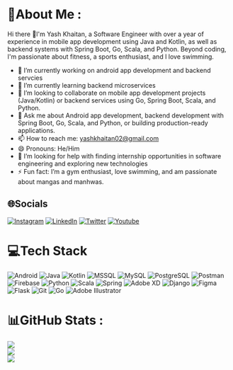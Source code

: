 # 💫About Me :
Hi there 👋I'm Yash Khaitan, a Software Engineer with over a year of experience in mobile app development using Java and Kotlin, as well as backend systems with Spring Boot, Go, Scala, and Python. Beyond coding, I'm passionate about fitness, a sports enthusiast, and I love swimming.

- 🔭 I’m currently working on android app development and backend servcies
- 🌱 I’m currently learning backend microservices
- 👯 I’m looking to collaborate on mobile app development projects (Java/Kotlin) or backend services using Go, Spring Boot, Scala, and Python.
- 💬 Ask me about Android app development, backend development with Spring Boot, Go, Scala, and Python, or building production-ready applications.
- 📫 How to reach me: yashkhaitan02@gmail.com
- 😄 Pronouns: He/Him
- 🤔 I’m looking for help with finding internship opportunities in software engineering and exploring new technologies
- ⚡ Fun fact: I’m a gym enthusiast, love swimming, and am passionate about mangas and manhwas.

## 🌐Socials
[![Instagram](https://img.shields.io/badge/Instagram-%23E4405F.svg?logo=Instagram&logoColor=white)](https://instagram.com/yash.k.5/) [![LinkedIn](https://img.shields.io/badge/LinkedIn-%230077B5.svg?logo=linkedin&logoColor=white)](https://linkedin.com/in/yash-khaitan-061174233/) [![Twitter](https://img.shields.io/badge/Twitter-%231DA1F2.svg?logo=Twitter&logoColor=white)](https://x.com/AsYash02) [![Youtube](https://img.shields.io/badge/YouTube-red?logo=youtube&logoColor=white)](https://youtube.com/@codingstag) 

# 💻Tech Stack
![Android](https://img.shields.io/badge/android-%233DDC84.svg?style=for-the-badge&logo=android&logoColor=white)
![Java](https://img.shields.io/badge/java-%23ED8B00.svg?style=for-the-badge&logo=java&logoColor=white)
![Kotlin](https://img.shields.io/badge/kotlin-%230095D5.svg?style=for-the-badge&logo=kotlin&logoColor=white)
![MSSQL](https://img.shields.io/badge/mssql-%23CC2927.svg?style=for-the-badge&logo=microsoftsqlserver&logoColor=white)
![MySQL](https://img.shields.io/badge/mysql-%2300f.svg?style=for-the-badge&logo=mysql&logoColor=white)
![PostgreSQL](https://img.shields.io/badge/postgresql-%23336791.svg?style=for-the-badge&logo=postgresql&logoColor=white)
![Postman](https://img.shields.io/badge/postman-%23FF6C37.svg?style=for-the-badge&logo=postman&logoColor=white)
![Firebase](https://img.shields.io/badge/firebase-%23039BE5.svg?style=for-the-badge&logo=firebase&logoColor=white)
![Python](https://img.shields.io/badge/python-%233776AB.svg?style=for-the-badge&logo=python&logoColor=white)
![Scala](https://img.shields.io/badge/scala-%23DC322F.svg?style=for-the-badge&logo=scala&logoColor=white)
![Spring](https://img.shields.io/badge/spring-%236DB33F.svg?style=for-the-badge&logo=spring&logoColor=white)
![Adobe XD](https://img.shields.io/badge/Adobe%20XD-470137?style=for-the-badge&logo=adobe%20xd&logoColor=white)
![Django](https://img.shields.io/badge/django-%23092E20.svg?style=for-the-badge&logo=django&logoColor=white)
![Figma](https://img.shields.io/badge/figma-%23F24E1E.svg?style=for-the-badge&logo=figma&logoColor=white)
![Flask](https://img.shields.io/badge/flask-%23000000.svg?style=for-the-badge&logo=flask&logoColor=white)
![Git](https://img.shields.io/badge/git-%23F05033.svg?style=for-the-badge&logo=git&logoColor=white)
![Go](https://img.shields.io/badge/go-%2300ADD8.svg?style=for-the-badge&logo=go&logoColor=white)
![Adobe Illustrator](https://img.shields.io/badge/adobeillustrator-%23FF9A00.svg?style=for-the-badge&logo=adobeillustrator&logoColor=white)


# 📊GitHub Stats :
![](https://github-readme-stats.vercel.app/api?username=yashkys&theme=dark&hide_border=false&include_all_commits=true&count_private=true)<br/>
![](https://github-readme-streak-stats.herokuapp.com/?user=yashkys&theme=dark&hide_border=false)<br/>
![](https://github-readme-stats.vercel.app/api/top-langs/?username=yashkys&theme=dark&hide_border=false&include_all_commits=true&count_private=true&layout=compact)

